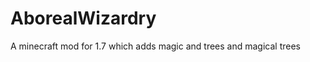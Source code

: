 AborealWizardry
===============

A minecraft mod for 1.7 which adds magic and trees and magical trees
